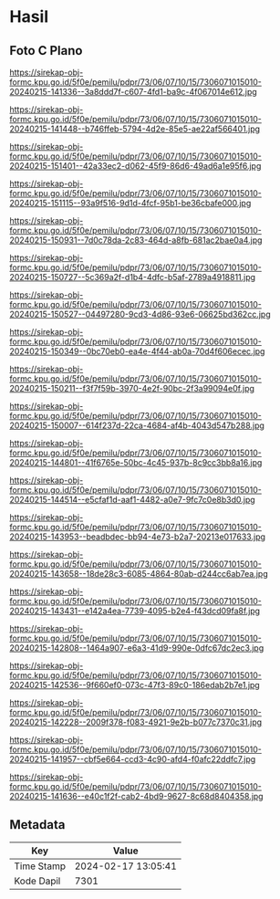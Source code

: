 # Hasil

## Foto C Plano

https://sirekap-obj-formc.kpu.go.id/5f0e/pemilu/pdpr/73/06/07/10/15/7306071015010-20240215-141336--3a8ddd7f-c607-4fd1-ba9c-4f067014e612.jpg

https://sirekap-obj-formc.kpu.go.id/5f0e/pemilu/pdpr/73/06/07/10/15/7306071015010-20240215-141448--b746ffeb-5794-4d2e-85e5-ae22af566401.jpg

https://sirekap-obj-formc.kpu.go.id/5f0e/pemilu/pdpr/73/06/07/10/15/7306071015010-20240215-151401--42a33ec2-d062-45f9-86d6-49ad6a1e95f6.jpg

https://sirekap-obj-formc.kpu.go.id/5f0e/pemilu/pdpr/73/06/07/10/15/7306071015010-20240215-151115--93a9f516-9d1d-4fcf-95b1-be36cbafe000.jpg

https://sirekap-obj-formc.kpu.go.id/5f0e/pemilu/pdpr/73/06/07/10/15/7306071015010-20240215-150931--7d0c78da-2c83-464d-a8fb-681ac2bae0a4.jpg

https://sirekap-obj-formc.kpu.go.id/5f0e/pemilu/pdpr/73/06/07/10/15/7306071015010-20240215-150727--5c369a2f-d1b4-4dfc-b5af-2789a4918811.jpg

https://sirekap-obj-formc.kpu.go.id/5f0e/pemilu/pdpr/73/06/07/10/15/7306071015010-20240215-150527--04497280-9cd3-4d86-93e6-06625bd362cc.jpg

https://sirekap-obj-formc.kpu.go.id/5f0e/pemilu/pdpr/73/06/07/10/15/7306071015010-20240215-150349--0bc70eb0-ea4e-4f44-ab0a-70d4f606ecec.jpg

https://sirekap-obj-formc.kpu.go.id/5f0e/pemilu/pdpr/73/06/07/10/15/7306071015010-20240215-150211--f3f7f59b-3970-4e2f-90bc-2f3a99094e0f.jpg

https://sirekap-obj-formc.kpu.go.id/5f0e/pemilu/pdpr/73/06/07/10/15/7306071015010-20240215-150007--614f237d-22ca-4684-af4b-4043d547b288.jpg

https://sirekap-obj-formc.kpu.go.id/5f0e/pemilu/pdpr/73/06/07/10/15/7306071015010-20240215-144801--41f6765e-50bc-4c45-937b-8c9cc3bb8a16.jpg

https://sirekap-obj-formc.kpu.go.id/5f0e/pemilu/pdpr/73/06/07/10/15/7306071015010-20240215-144514--e5cfaf1d-aaf1-4482-a0e7-9fc7c0e8b3d0.jpg

https://sirekap-obj-formc.kpu.go.id/5f0e/pemilu/pdpr/73/06/07/10/15/7306071015010-20240215-143953--beadbdec-bb94-4e73-b2a7-20213e017633.jpg

https://sirekap-obj-formc.kpu.go.id/5f0e/pemilu/pdpr/73/06/07/10/15/7306071015010-20240215-143658--18de28c3-6085-4864-80ab-d244cc6ab7ea.jpg

https://sirekap-obj-formc.kpu.go.id/5f0e/pemilu/pdpr/73/06/07/10/15/7306071015010-20240215-143431--e142a4ea-7739-4095-b2e4-f43dcd09fa8f.jpg

https://sirekap-obj-formc.kpu.go.id/5f0e/pemilu/pdpr/73/06/07/10/15/7306071015010-20240215-142808--1464a907-e6a3-41d9-990e-0dfc67dc2ec3.jpg

https://sirekap-obj-formc.kpu.go.id/5f0e/pemilu/pdpr/73/06/07/10/15/7306071015010-20240215-142536--9f660ef0-073c-47f3-89c0-186edab2b7e1.jpg

https://sirekap-obj-formc.kpu.go.id/5f0e/pemilu/pdpr/73/06/07/10/15/7306071015010-20240215-142228--2009f378-f083-4921-9e2b-b077c7370c31.jpg

https://sirekap-obj-formc.kpu.go.id/5f0e/pemilu/pdpr/73/06/07/10/15/7306071015010-20240215-141957--cbf5e664-ccd3-4c90-afd4-f0afc22ddfc7.jpg

https://sirekap-obj-formc.kpu.go.id/5f0e/pemilu/pdpr/73/06/07/10/15/7306071015010-20240215-141636--e40c1f2f-cab2-4bd9-9627-8c68d8404358.jpg


## Metadata

| Key        | Value               |
| ---------- | ------------------- |
| Time Stamp | 2024-02-17 13:05:41 |
| Kode Dapil | 7301                |



